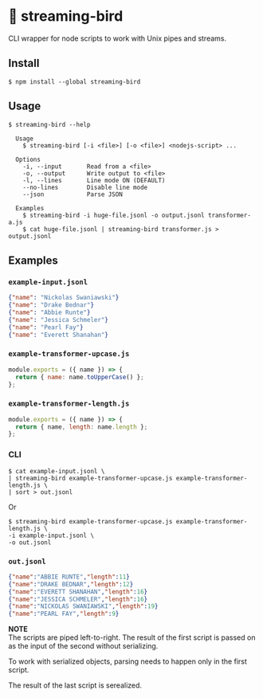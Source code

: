 # 🐧 streaming-bird

CLI wrapper for node scripts to work with Unix pipes and streams.

## Install

```
$ npm install --global streaming-bird
```

## Usage

```
$ streaming-bird --help

  Usage
    $ streaming-bird [-i <file>] [-o <file>] <nodejs-script> ...

  Options
    -i, --input       Read from a <file>
    -o, --output      Write output to <file>
    -l, --lines       Line mode ON (DEFAULT)
    --no-lines        Disable line mode
    --json            Parse JSON

  Examples
    $ streaming-bird -i huge-file.jsonl -o output.jsonl transformer-a.js
    $ cat huge-file.jsonl | streaming-bird transformer.js > output.jsonl
```

## Examples

### `example-input.jsonl`

```json
{"name": "Nickolas Swaniawski"}
{"name": "Drake Bednar"}
{"name": "Abbie Runte"}
{"name": "Jessica Schmeler"}
{"name": "Pearl Fay"}
{"name": "Everett Shanahan"}
```

### `example-transformer-upcase.js`

```js
module.exports = ({ name }) => {
  return { name: name.toUpperCase() };
};
```

### `example-transformer-length.js`

```js
module.exports = ({ name }) => {
  return { name, length: name.length };
};
```

### CLI

```
$ cat example-input.jsonl \
| streaming-bird example-transformer-upcase.js example-transformer-length.js \
| sort > out.jsonl
```

Or

```
$ streaming-bird example-transformer-upcase.js example-transformer-length.js \
-i example-input.jsonl \
-o out.jsonl
```

### `out.jsonl`

```json
{"name":"ABBIE RUNTE","length":11}
{"name":"DRAKE BEDNAR","length":12}
{"name":"EVERETT SHANAHAN","length":16}
{"name":"JESSICA SCHMELER","length":16}
{"name":"NICKOLAS SWANIAWSKI","length":19}
{"name":"PEARL FAY","length":9}
```

**NOTE**  
The scripts are piped left-to-right. The result of the first script is passed on as the input of the second without serializing.

To work with serialized objects, parsing needs to happen only in the first script.

The result of the last script is serealized.
